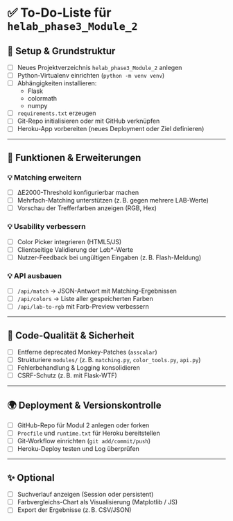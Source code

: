 # ✅ To-Do-Liste für `helab_phase3_Module_2`

## 🔧 Setup & Grundstruktur
- [ ] Neues Projektverzeichnis `helab_phase3_Module_2` anlegen
- [ ] Python-Virtualenv einrichten (`python -m venv venv`)
- [ ] Abhängigkeiten installieren:
  - Flask
  - colormath
  - numpy
- [ ] `requirements.txt` erzeugen
- [ ] Git-Repo initialisieren oder mit GitHub verknüpfen
- [ ] Heroku-App vorbereiten (neues Deployment oder Ziel definieren)

---

## 🧩 Funktionen & Erweiterungen

### 💡 Matching erweitern
- [ ] ΔE2000-Threshold konfigurierbar machen
- [ ] Mehrfach-Matching unterstützen (z. B. gegen mehrere LAB-Werte)
- [ ] Vorschau der Trefferfarben anzeigen (RGB, Hex)

### 💡 Usability verbessern
- [ ] Color Picker integrieren (HTML5/JS)
- [ ] Clientseitige Validierung der L*a*b*-Werte
- [ ] Nutzer-Feedback bei ungültigen Eingaben (z. B. Flash-Meldung)

### 💡 API ausbauen
- [ ] `/api/match` → JSON-Antwort mit Matching-Ergebnissen
- [ ] `/api/colors` → Liste aller gespeicherten Farben
- [ ] `/api/lab-to-rgb` mit Farb-Preview verbessern

---

## 🔐 Code-Qualität & Sicherheit
- [ ] Entferne deprecated Monkey-Patches (`asscalar`)
- [ ] Strukturiere `modules/` (z. B. `matching.py`, `color_tools.py`, `api.py`)
- [ ] Fehlerbehandlung & Logging konsolidieren
- [ ] CSRF-Schutz (z. B. mit Flask-WTF)

---

## 🌍 Deployment & Versionskontrolle
- [ ] GitHub-Repo für Modul 2 anlegen oder forken
- [ ] `Procfile` und `runtime.txt` für Heroku bereitstellen
- [ ] Git-Workflow einrichten (`git add/commit/push`)
- [ ] Heroku-Deploy testen und Log überprüfen

---

## ✨ Optional
- [ ] Suchverlauf anzeigen (Session oder persistent)
- [ ] Farbvergleichs-Chart als Visualisierung (Matplotlib / JS)
- [ ] Export der Ergebnisse (z. B. CSV/JSON)
